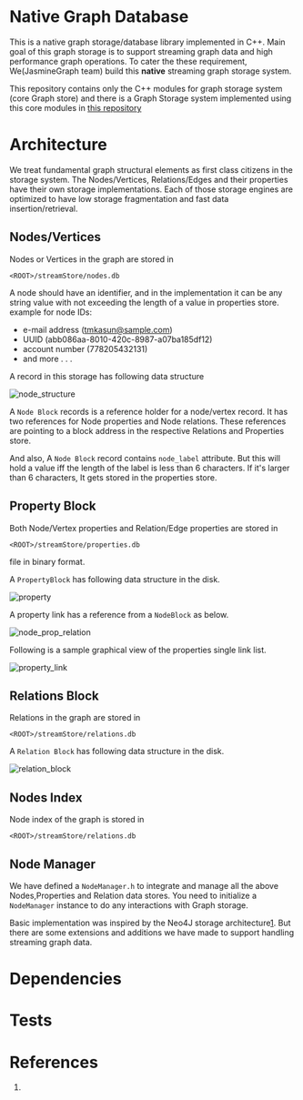 # Native Graph Database

This is a native graph storage/database library implemented in C++. Main goal of this graph storage is to support streaming graph data and high performance graph operations. To cater the these requirement, We(JasmineGraph team) build this **native** streaming graph storage system.

This repository contains only the C++ modules for graph storage system (core Graph store) and there is a Graph Storage system implemented using this core modules in [this repository](https://github.com/tmkasun/streaming_graph_partitioning)


# Architecture

We treat fundamental graph structural elements as first class citizens in the storage system. The Nodes/Vertices, Relations/Edges and their properties have their own storage implementations.
Each of those storage engines are optimized to have low storage fragmentation and fast data insertion/retrieval.

## Nodes/Vertices

Nodes or Vertices in the graph are stored in 
```
<ROOT>/streamStore/nodes.db
```
A node should have an identifier, and in the implementation it can be any string value with not exceeding the length of a value in properties store.
example for node IDs:

- e-mail address (tmkasun@sample.com)
- UUID (abb086aa-8010-420c-8987-a07ba185df12)
- account number (778205432131)
- and more . . . 

A record in this storage has following data structure

![node_structure](https://user-images.githubusercontent.com/3313885/99763010-c8561f80-2b1f-11eb-9f4f-490a3d86738f.png)

A `Node Block` records is a reference holder for a node/vertex record. It has two references for Node properties and Node relations. These references are pointing to a block address in the respective Relations and Properties store.

And also, A `Node Block` record contains `node_label` attribute. But this will hold a value iff the length of the label is less than 6 characters. If it's larger than 6 characters, It gets stored in the properties store.

## Property Block


Both Node/Vertex properties and Relation/Edge properties are stored in 
```
<ROOT>/streamStore/properties.db
```

file in binary format.

A `PropertyBlock` has following data structure in the disk.


![property](https://user-images.githubusercontent.com/3313885/99763008-c7bd8900-2b1f-11eb-9d4d-0874a745c755.png)


A property link has a reference from a `NodeBlock` as below.


![node_prop_relation](https://user-images.githubusercontent.com/3313885/99763013-c8eeb600-2b1f-11eb-81b1-12e6145e532c.png)

Following is a sample graphical view of the properties single link list.

![property_link](https://user-images.githubusercontent.com/3313885/99763027-d0ae5a80-2b1f-11eb-9dc9-0a42da6294c2.png)


## Relations Block


Relations in the graph are stored in 
```
<ROOT>/streamStore/relations.db
```

A `Relation Block` has following data structure in the disk.

![relation_block](https://user-images.githubusercontent.com/3313885/99762989-bc6a5d80-2b1f-11eb-8a18-f08f15f800c4.png)


## Nodes Index


Node index of the graph is stored in 
```
<ROOT>/streamStore/relations.db
```

## Node Manager

We have defined a `NodeManager.h` to integrate and manage all the above Nodes,Properties and Relation data stores. You need to initialize a `NodeManager` instance to do any interactions with Graph storage. 

Basic implementation was inspired by the Neo4J storage architecture[1]. But there are some extensions and additions we have made to support handling streaming graph data.


# Dependencies

# Tests

# References

1. [1]: https://neo4j.com/graph-databases-book/